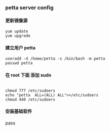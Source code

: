 ### petta server config

#### 更新镜像源

```
yum update
yum upgrade

```


#### 建立用户 petta

```
useradd -d /home/petta -s /bin/bash -m petta
passwd petta

```


#### 在 root 下面 添加 sudo


```

chmod 777 /etc/sudoers
echo "petta  ALL=(ALL) ALL">>/etc/sudoers
chmod 440 /etc/sudoers

```

#### 安装基础软件

pass
